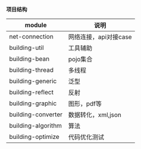 **项目结构**

module| 说明
---|---
net-connection | 网络连接，api对接case
building-util | 工具辅助
building-bean | pojo集合
building-thread | 多线程
building-generic | 泛型
building-reflect | 反射
building-graphic | 图形，pdf等
building-converter | 数据转化，xml,json
building-algorithm | 算法
building-optimize | 代码优化测试


